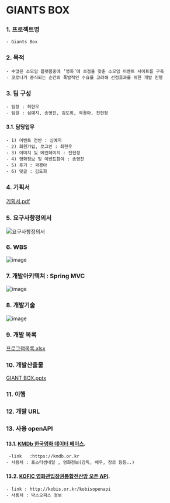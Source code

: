 # GIANTS BOX

### 1. 프로젝트명
    - Giants Box   

### 2. 목적
    - 수많은 소모임 플랫폼중에 ‘영화’에 초점을 맞춘 소모임 이벤트 사이트를 구축
    - 코로나가 종식되는 순간의 폭발적인 수요를 고려해 선점효과를 위한 개발 진행
    
### 3. 팀 구성
    - 팀장 : 최현우
    - 팀원 : 심예지, 송영진, 김도희, 곽경아, 전현정
    
#### 3.1. 담당업무
    - 1) 이벤트 전반 : 심예지
    - 2) 회원가입, 로그인 : 최현우
    - 3) 이미지 및 메인페이지 : 전현정
    - 4) 영화정보 및 이벤트참여 : 송영진
    - 5) 후기 : 곽경아
    - 6) 댓글 : 김도희
    
### 4. 기획서
[기획서.pdf](https://github.com/HYKim8/GIANTS_BOX/files/5450115/UVER_.pdf)

### 5. 요구사항정의서
![요구사항정의서](https://user-images.githubusercontent.com/70499031/98210460-f5cd9580-1f83-11eb-9a34-707a8e4a5d0a.png)

### 6. WBS
![image](https://user-images.githubusercontent.com/70499031/97402388-d1dfd380-1935-11eb-8727-2892a24927b3.png)

### 7. 개발아키텍쳐 : Spring MVC
![image](https://terasolunaorg.github.io/guideline/1.0.1.RELEASE/en/_images/RequestLifecycle.png)

### 8. 개발기술
![image](https://user-images.githubusercontent.com/70499031/98215405-16e5b480-1f8b-11eb-96f5-f75c6f445c70.png)

### 9. 개발 목록

[프로그램목록.xlsx](https://github.com/HYKim8/GIANTS_BOX/files/5564733/default.xlsx)

### 10. 개발산출물
[GIANT BOX.pptx](https://github.com/HYKim8/GIANTS_BOX/files/5564949/GIANT.BOX.pptx)
### 11. 이행
### 12. 개발 URL  
### 13. 사용 openAPI
#### 13.1. [KMDb 한국영화 데이터 베이스](https://kmdb.or.kr).
     -link   :https://kmdb.or.kr
    - 사용처 : 포스터썸네일 , 영화정보(감독, 배우, 장르 등등..)
#### 13.2. [KOFIC 영화관입장권통합전산망 오픈 API](http://kobis.or.kr/kobisopenapi).
    - link : http://kobis.or.kr/kobisopenapi
    - 사용처 : 박스오피스 정보 
 
 
